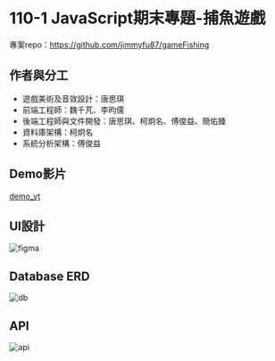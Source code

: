 # 110-1 JavaScript期末專題-捕魚遊戲

專案repo：https://github.com/jimmyfu87/gameFishing

## 作者與分工

+ 遊戲美術及音效設計：唐思琪
+ 前端工程師：魏千芃、李昀儒
+ 後端工程師與文件開發：唐思琪、柯炯名、傅俊益、簡佑臻
+ 資料庫架構：柯炯名
+ 系統分析架構：傅俊益

## Demo影片
[demo_yt](https://youtu.be/9--9HktaRW0)

## UI設計

![figma](https://ritatang242.github.io/fishing_game/demo/UI_design.jpg) <br>

## Database ERD

![db](https://ritatang242.github.io/fishing_game/demo/db_erd.jpg) <br>


## API 
![api](https://ritatang242.github.io/fishing_game/demo/api_struct.png) <br>
